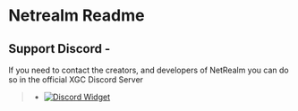 # Netrealm Readme

## Support Discord - 
If you need to contact the creators, and developers of NetRealm you can do so in the official XGC Discord Server 
> * [![Discord Widget](https://discord.com/api/guilds/829181609156411463/widget.png?style=banner2)](https://discord.gg/Xieon)
